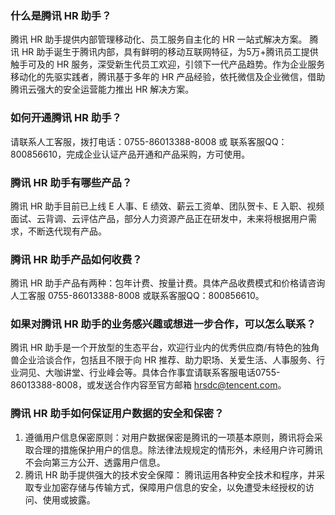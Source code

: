 ### 什么是腾讯 HR 助手？	

腾讯 HR 助手提供内部管理移动化、员工服务自主化的 HR 一站式解决方案。
腾讯 HR 助手诞生于腾讯内部，具有鲜明的移动互联网特征，为5万+腾讯员工提供触手可及的 HR 服务，深受新生代员工欢迎，引领下一代产品趋势。作为企业服务移动化的先驱实践者，腾讯基于多年的 HR 产品经验，依托微信及企业微信，借助腾讯云强大的安全运营能力推出 HR 解决方案。

### 如何开通腾讯 HR 助手？	

请联系人工客服，拨打电话：0755-86013388-8008 或 联系客服QQ：800856610，完成企业认证产品开通和产品采购，方可使用。

### 腾讯 HR 助手有哪些产品？	

腾讯 HR 助手目前已上线 E 人事、E 绩效、薪云工资单、团队贺卡、E 入职、视频面试、云背调、云评估产品，部分人力资源产品正在研发中，未来将根据用户需求，不断迭代现有产品。

### 腾讯 HR 助手产品如何收费？	

腾讯 HR 助手产品有两种：包年计费、按量计费。具体产品收费模式和价格请咨询人工客服 0755-86013388-8008 或联系客服QQ：800856610。

### 如果对腾讯 HR 助手的业务感兴趣或想进一步合作，可以怎么联系？	

腾讯 HR 助手是一个开放型的生态平台，欢迎行业内的优秀供应商/有特色的独角兽企业洽谈合作，包括且不限于向 HR 推荐、助力职场、关爱生活、人事服务、行业洞见、大咖讲堂、行业峰会等。具体合作事宜请联系客服电话0755-86013388-8008，或发送合作内容至官方邮箱 hrsdc@tencent.com。

### 腾讯 HR 助手如何保证用户数据的安全和保密？	

1. 遵循用户信息保密原则：对用户数据保密是腾讯的一项基本原则，腾讯将会采取合理的措施保护用户的信息。除法律法规规定的情形外，未经用户许可腾讯不会向第三方公开、透露用户信息。
2. 腾讯 HR 助手提供强大的技术安全保障：
   腾讯运用各种安全技术和程序，并采取专业加密存储与传输方式，保障用户信息的安全，以免遭受未经授权的访问、使用或披露。
   
   
